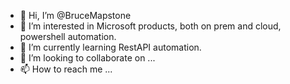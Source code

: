 - 👋 Hi, I’m @BruceMapstone
- 👀 I’m interested in Microsoft products, both on prem and cloud, powershell automation.
- 🌱 I’m currently learning RestAPI automation.
- 💞️ I’m looking to collaborate on ...
- 📫 How to reach me ...

<!---
BruceMapstone/BruceMapstone is a ✨ special ✨ repository because its `README.md` (this file) appears on your GitHub profile.
You can click the Preview link to take a look at your changes.
--->
